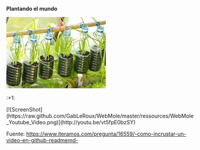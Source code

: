 <html>
 <body>
  <p><strong>Plantando el mundo</strong></p>
  <img src="images (7).jpg">
  <p>:+1:</p>
  [![ScreenShot](https://raw.github.com/GabLeRoux/WebMole/master/ressources/WebMole_Youtube_Video.png)](http://youtu.be/vt5fpE0bzSY)

Fuente: https://www.iteramos.com/pregunta/16559/-como-incrustar-un-video-en-github-readmemd-
 <body>
<html>
